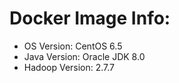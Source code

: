 # Docker Image Info:  
- OS Version: CentOS 6.5   
- Java Version: Oracle JDK 8.0    
- Hadoop Version: 2.7.7

